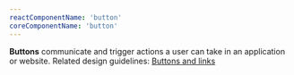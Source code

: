 ```yaml
---
reactComponentName: 'button'
coreComponentName: 'button'
---
```

**Buttons** communicate and trigger actions a user can take in an application or website. Related design guidelines: [Buttons and links](/design-guidelines/usage-and-behavior/buttons-and-links)
